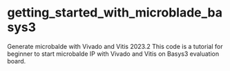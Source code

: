 # getting_started_with_microblade_basys3
Generate microbalde with Vivado and Vitis 2023.2
This code is a tutorial for beginner to start microbalde IP with Vivado and Vitis on Basys3 evaluation board. 

